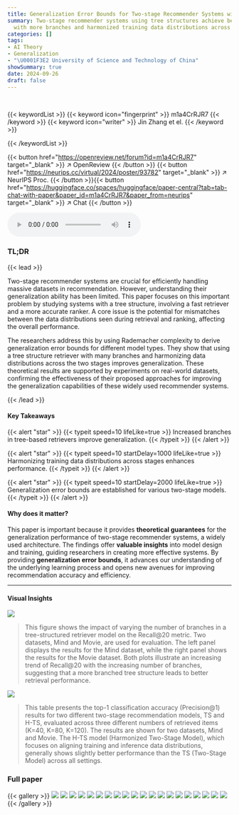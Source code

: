 ```yaml
---
title: Generalization Error Bounds for Two-stage Recommender Systems with Tree Structure
summary: Two-stage recommender systems using tree structures achieve better generalization
  with more branches and harmonized training data distributions across stages.
categories: []
tags:
- AI Theory
- Generalization
- "\U0001F3E2 University of Science and Technology of China"
showSummary: true
date: 2024-09-26
draft: false
---
```


<br>

{{< keywordList >}}
{{< keyword icon="fingerprint" >}} m1a4CrRJR7 {{< /keyword >}}
{{< keyword icon="writer" >}} Jin Zhang et el. {{< /keyword >}}
 
{{< /keywordList >}}

{{< button href="https://openreview.net/forum?id=m1a4CrRJR7" target="_blank" >}}
↗ OpenReview
{{< /button >}}
{{< button href="https://neurips.cc/virtual/2024/poster/93782" target="_blank" >}}
↗ NeurIPS Proc.
{{< /button >}}{{< button href="https://huggingface.co/spaces/huggingface/paper-central?tab=tab-chat-with-paper&paper_id=m1a4CrRJR7&paper_from=neurips" target="_blank" >}}
↗ Chat
{{< /button >}}



<audio controls>
    <source src="https://ai-paper-reviewer.com/m1a4CrRJR7/podcast.wav" type="audio/wav">
    Your browser does not support the audio element.
</audio>


### TL;DR


{{< lead >}}

Two-stage recommender systems are crucial for efficiently handling massive datasets in recommendation. However, understanding their generalization ability has been limited. This paper focuses on this important problem by studying systems with a tree structure, involving a fast retriever and a more accurate ranker.  A core issue is the potential for mismatches between the data distributions seen during retrieval and ranking, affecting the overall performance.

The researchers address this by using Rademacher complexity to derive generalization error bounds for different model types.  They show that using a tree structure retriever with many branches and harmonizing data distributions across the two stages improves generalization.  These theoretical results are supported by experiments on real-world datasets, confirming the effectiveness of their proposed approaches for improving the generalization capabilities of these widely used recommender systems.

{{< /lead >}}


#### Key Takeaways

{{< alert "star" >}}
{{< typeit speed=10 lifeLike=true >}} Increased branches in tree-based retrievers improve generalization. {{< /typeit >}}
{{< /alert >}}

{{< alert "star" >}}
{{< typeit speed=10 startDelay=1000 lifeLike=true >}} Harmonizing training data distributions across stages enhances performance. {{< /typeit >}}
{{< /alert >}}

{{< alert "star" >}}
{{< typeit speed=10 startDelay=2000 lifeLike=true >}} Generalization error bounds are established for various two-stage models. {{< /typeit >}}
{{< /alert >}}

#### Why does it matter?
This paper is important because it provides **theoretical guarantees** for the generalization performance of two-stage recommender systems, a widely used architecture.  The findings offer **valuable insights** into model design and training, guiding researchers in creating more effective systems.  By providing **generalization error bounds**, it advances our understanding of the underlying learning process and opens new avenues for improving recommendation accuracy and efficiency.

------
#### Visual Insights



![](https://ai-paper-reviewer.com/m1a4CrRJR7/figures_7_1.jpg)

> This figure shows the impact of varying the number of branches in a tree-structured retriever model on the Recall@20 metric. Two datasets, Mind and Movie, are used for evaluation.  The left panel displays the results for the Mind dataset, while the right panel shows the results for the Movie dataset. Both plots illustrate an increasing trend of Recall@20 with the increasing number of branches, suggesting that a more branched tree structure leads to better retrieval performance.





![](https://ai-paper-reviewer.com/m1a4CrRJR7/tables_8_1.jpg)

> This table presents the top-1 classification accuracy (Precision@1) results for two different two-stage recommendation models, TS and H-TS, evaluated across three different numbers of retrieved items (K=40, K=80, K=120). The results are shown for two datasets, Mind and Movie.  The H-TS model (Harmonized Two-Stage Model), which focuses on aligning training and inference data distributions, generally shows slightly better performance than the TS (Two-Stage Model) across all settings.





### Full paper

{{< gallery >}}
<img src="https://ai-paper-reviewer.com/m1a4CrRJR7/1.png" class="grid-w50 md:grid-w33 xl:grid-w25" />
<img src="https://ai-paper-reviewer.com/m1a4CrRJR7/2.png" class="grid-w50 md:grid-w33 xl:grid-w25" />
<img src="https://ai-paper-reviewer.com/m1a4CrRJR7/3.png" class="grid-w50 md:grid-w33 xl:grid-w25" />
<img src="https://ai-paper-reviewer.com/m1a4CrRJR7/4.png" class="grid-w50 md:grid-w33 xl:grid-w25" />
<img src="https://ai-paper-reviewer.com/m1a4CrRJR7/5.png" class="grid-w50 md:grid-w33 xl:grid-w25" />
<img src="https://ai-paper-reviewer.com/m1a4CrRJR7/6.png" class="grid-w50 md:grid-w33 xl:grid-w25" />
<img src="https://ai-paper-reviewer.com/m1a4CrRJR7/7.png" class="grid-w50 md:grid-w33 xl:grid-w25" />
<img src="https://ai-paper-reviewer.com/m1a4CrRJR7/8.png" class="grid-w50 md:grid-w33 xl:grid-w25" />
<img src="https://ai-paper-reviewer.com/m1a4CrRJR7/9.png" class="grid-w50 md:grid-w33 xl:grid-w25" />
<img src="https://ai-paper-reviewer.com/m1a4CrRJR7/10.png" class="grid-w50 md:grid-w33 xl:grid-w25" />
<img src="https://ai-paper-reviewer.com/m1a4CrRJR7/11.png" class="grid-w50 md:grid-w33 xl:grid-w25" />
<img src="https://ai-paper-reviewer.com/m1a4CrRJR7/12.png" class="grid-w50 md:grid-w33 xl:grid-w25" />
<img src="https://ai-paper-reviewer.com/m1a4CrRJR7/13.png" class="grid-w50 md:grid-w33 xl:grid-w25" />
<img src="https://ai-paper-reviewer.com/m1a4CrRJR7/14.png" class="grid-w50 md:grid-w33 xl:grid-w25" />
<img src="https://ai-paper-reviewer.com/m1a4CrRJR7/15.png" class="grid-w50 md:grid-w33 xl:grid-w25" />
<img src="https://ai-paper-reviewer.com/m1a4CrRJR7/16.png" class="grid-w50 md:grid-w33 xl:grid-w25" />
<img src="https://ai-paper-reviewer.com/m1a4CrRJR7/17.png" class="grid-w50 md:grid-w33 xl:grid-w25" />
<img src="https://ai-paper-reviewer.com/m1a4CrRJR7/18.png" class="grid-w50 md:grid-w33 xl:grid-w25" />
<img src="https://ai-paper-reviewer.com/m1a4CrRJR7/19.png" class="grid-w50 md:grid-w33 xl:grid-w25" />
<img src="https://ai-paper-reviewer.com/m1a4CrRJR7/20.png" class="grid-w50 md:grid-w33 xl:grid-w25" />
{{< /gallery >}}
